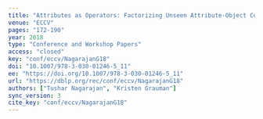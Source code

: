 ```yaml
---
title: "Attributes as Operators: Factorizing Unseen Attribute-Object Compositions."
venue: "ECCV"
pages: "172-190"
year: 2018
type: "Conference and Workshop Papers"
access: "closed"
key: "conf/eccv/NagarajanG18"
doi: "10.1007/978-3-030-01246-5_11"
ee: "https://doi.org/10.1007/978-3-030-01246-5_11"
url: "https://dblp.org/rec/conf/eccv/NagarajanG18"
authors: ["Tushar Nagarajan", "Kristen Grauman"]
sync_version: 3
cite_key: "conf/eccv/NagarajanG18"
---
```

